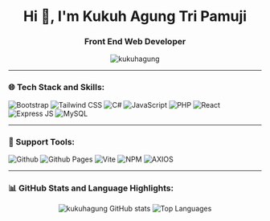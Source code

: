 <h1 align="center">Hi 👋, I'm Kukuh Agung Tri Pamuji</h1>
<h3 align="center">Front End Web Developer</h3>

<p align="center">
  <img align="center" src="https://github-readme-streak-stats.herokuapp.com/?user=kukuhagung&" alt="kukuhagung" />
</p>

---

### 🌐 Tech Stack and Skills:

![Bootstrap](https://img.shields.io/badge/bootstrap-%238511FA.svg?style=for-the-badge&logo=bootstrap&logoColor=white)
![Tailwind CSS](https://img.shields.io/badge/tailwindcss-%2338B2AC.svg?style=for-the-badge&logo=tailwind-css&logoColor=white)
![C#](https://img.shields.io/badge/c%23-%23239120.svg?style=for-the-badge&logo=csharp&logoColor=white)
![JavaScript](https://img.shields.io/badge/javascript-%23323330.svg?style=for-the-badge&logo=javascript&logoColor=%23F7DF1E)
![PHP](https://img.shields.io/badge/php-%23777BB4.svg?style=for-the-badge&logo=php&logoColor=white)
![React](https://img.shields.io/badge/react-%2320232a.svg?style=for-the-badge&logo=react&logoColor=%2361DAFB)
![Express JS](https://img.shields.io/badge/express.js-%23404d59.svg?style=for-the-badge&logo=express&logoColor=%2361DAFB)
![MySQL](https://img.shields.io/badge/mysql-4479A1.svg?style=for-the-badge&logo=mysql&logoColor=white)

---

### 🔧 Support Tools:

![Github](https://img.shields.io/badge/github-%23121011.svg?style=for-the-badge&logo=github&logoColor=white)
![Github Pages](https://img.shields.io/badge/github%20pages-121013?style=for-the-badge&logo=github&logoColor=white)
![Vite](https://img.shields.io/badge/vite-%23646CFF.svg?style=for-the-badge&logo=vite&logoColor=white)
![NPM](https://img.shields.io/badge/NPM-%23CB3837.svg?style=for-the-badge&logo=npm&logoColor=white)
![AXIOS](https://img.shields.io/badge/axios-671ddf?&style=for-the-badge&logo=axios&logoColor=white)

---

### 📊 GitHub Stats and Language Highlights:

<p align="center">
  <!-- GitHub Stats -->
  <img src="https://github-readme-stats.vercel.app/api?username=kukuhagung&show_icons=true&theme=radical" alt="kukuhagung GitHub stats" />
  
  <!-- Language Highlights -->
  <img src="https://github-readme-stats.vercel.app/api/top-langs/?username=kukuhagung&layout=compact&theme=radical" alt="Top Languages" />
</p>
